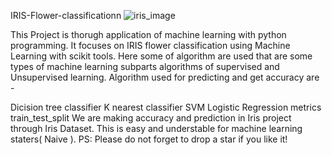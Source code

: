 IRIS-Flower-classificationn
![iris_image](https://github.com/Aditya8171/IRIS_FLOWER_CLASSIFICATION/assets/131125688/948541d2-8beb-4b81-8f67-0e1f7261731f)


This Project is thorugh application of machine learning with python programming. It focuses on IRIS flower classification using Machine Learning with scikit tools. Here some of algorithm are used that are some types of machine learning subparts algorithms of supervised and Unsupervised learning. Algorithm used for predicting and get accuracy are -

Dicision tree classifier
K nearest classifier
SVM
Logistic Regression
metrics
train_test_split We are making accuracy and prediction in Iris project through Iris Dataset. This is easy and understable for machine learning staters( Naive ).
PS: Please do not forget to drop a star if you like it!
